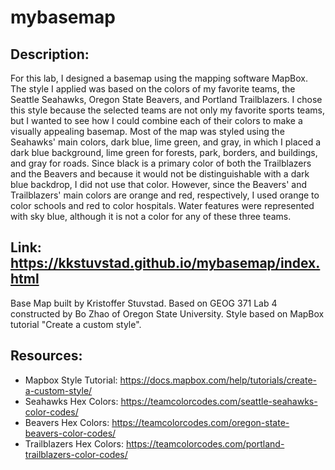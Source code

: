 # mybasemap

## Description:

For this lab, I designed a basemap using the mapping software MapBox. The style I applied was based on the colors of my favorite teams, the Seattle Seahawks, Oregon State Beavers, and Portland Trailblazers. I chose this style because the selected teams are not only my favorite sports teams, but I wanted to see how I could combine each of their colors to make a visually appealing basemap. Most of the map was styled using the Seahawks' main colors, dark blue, lime green, and gray, in which I placed a dark blue background, lime green for forests, park, borders, and buildings, and gray for roads. Since black is a primary color of both the Trailblazers and the Beavers and because it would not be distinguishable with a dark blue backdrop, I did not use that color. However, since the Beavers' and Trailblazers' main colors are orange and red, respectively, I used orange to color schools and red to color hospitals. Water features were represented with sky blue, although it is not a color for any of these three teams.

## Link: https://kkstuvstad.github.io/mybasemap/index.html

Base Map built by Kristoffer Stuvstad. Based on GEOG 371 Lab 4 constructed by Bo Zhao of Oregon State University. Style based on MapBox tutorial "Create a custom style".

## Resources:
* Mapbox Style Tutorial: https://docs.mapbox.com/help/tutorials/create-a-custom-style/
* Seahawks Hex Colors: https://teamcolorcodes.com/seattle-seahawks-color-codes/
* Beavers Hex Colors: https://teamcolorcodes.com/oregon-state-beavers-color-codes/
* Trailblazers Hex Colors: https://teamcolorcodes.com/portland-trailblazers-color-codes/

